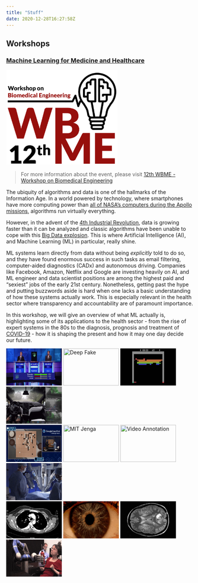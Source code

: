 ```yaml
---
title: "Stuff"
date: 2020-12-28T16:27:58Z
---
```


## Workshops

### [Machine Learning for Medicine and Healthcare](https://github.com/JGalego/WBME-ML-Workshop)

<img src="/wbme.png" width="300"/>

> For more information about the event, please visit [12th WBME - Workshop on Biomedical Engineering](http://wbme.fc.ul.pt/)

The ubiquity of algorithms and data is one of the hallmarks of the <span title="According to Merriam-Webster, 'the modern age regarded as a time in which information has become a commodity that is quickly and widely disseminated and easily available especially through the use of computer technology'">Information Age</span>. In a world powered by technology, where smartphones have more computing power than [all of NASA’s computers during the Apollo missions](https://www.youtube.com/watch?v=BRZz0SVLdso), algorithms run virtually everything.

However, in the advent of the [4th Industrial Revolution](https://www.salesforce.com/blog/2018/12/what-is-the-fourth-industrial-revolution-4IR.html), data is growing faster than it can be analyzed and classic algorithms have been unable to cope with this [Big Data explosion](https://www.internetlivestats.com/). This is where Artificial Intelligence (AI), and Machine Learning (ML) in particular, really shine. 

ML systems learn directly from data without being *explicitly* told to do so, and they have found enormous success in such tasks as email filtering, computer-aided diagnostics (CADx) and autonomous driving. Companies like Facebook, Amazon, Netflix and Google are investing heavily on AI, and ML engineer and data scientist positions are among the highest paid and “sexiest” jobs of the early 21st century. Nonetheless, getting past the hype and putting buzzwords aside is hard when one lacks a basic understanding of how these systems actually work. This is especially relevant in the health sector where transparency and accountability are of paramount importance.

In this workshop, we will give an overview of what ML actually is, highlighting some of its applications to the health sector - from the rise of expert systems in the 80s to the diagnosis, prognosis and treatment of [COVID-19](https://www.worldometers.info/coronavirus/) - how it is shaping the present and how it may one day decide our future.

<div class="column">
  <div class="row">
    <img src="/gifs/watson_on_jeopardy.gif" title="Watson on Jeopardy" width="150" height="100">
    <img src="/gifs/deep_fake.gif" title="Deep Fake" width="150" height="100">
    <img src="/gifs/atari_deepmind.gif" title="DeepMind and Atari 2600" width="150" height="100">
    <img src="/gifs/tesla_autonomous_driving.gif" title="Tesla and Autonomous Driving" width="150" height="100">
  </div>
  <div class="row">
    <img src="/gifs/alphago.gif" title="DeepMind and AlphaGo" width="150" height="100">
    <img src="/gifs/mit_jenga.gif" title="MIT Jenga" width="150" height="100">
    <img src="/gifs/video_annotation.gif" title="Video Annotation" width="150" height="100">
    <img src="/gifs/robot_surgery.gif" title="Robot Surgery" width="150" height="100">
  </div>
  <div class="row">
    <img src="/gifs/chest_ct_interpretation.gif" title="Chest CT Interpretation" width="150" height="100">
    <img src="/gifs/diabetic_retinopathy_diagnosis.gif" title="Diabetic Retinopathy Diagnosis" width="150" height="100">
    <img src="/gifs/brain_tumor_detection.gif" title="Brain Tumor Detection" width="150" height="100">
    <img src="/gifs/bci.gif" title="Brain-Computer Interfaces" width="150" height="100">
  </div>
</div>
